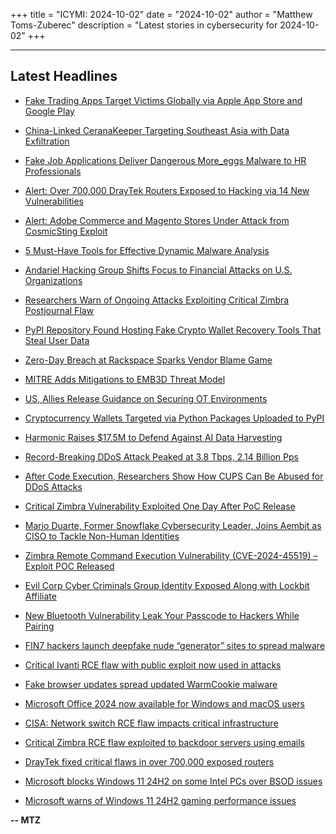 +++
title = "ICYMI: 2024-10-02"
date = "2024-10-02"
author = "Matthew Toms-Zuberec"
description = "Latest stories in cybersecurity for 2024-10-02"
+++

---------------------------------------------------------------------------
## Latest Headlines
- [Fake Trading Apps Target Victims Globally via Apple App Store and Google Play](https://thehackernews.com/2024/10/fake-trading-apps-target-victims.html)

- [China-Linked CeranaKeeper Targeting Southeast Asia with Data Exfiltration](https://thehackernews.com/2024/10/china-linked-ceranakeeper-targeting.html)

- [Fake Job Applications Deliver Dangerous More_eggs Malware to HR Professionals](https://thehackernews.com/2024/10/fake-job-applications-deliver-dangerous.html)

- [Alert: Over 700,000 DrayTek Routers Exposed to Hacking via 14 New Vulnerabilities](https://thehackernews.com/2024/10/alert-over-700000-draytek-routers.html)

- [Alert: Adobe Commerce and Magento Stores Under Attack from CosmicSting Exploit](https://thehackernews.com/2024/10/alert-adobe-commerce-and-magento-stores.html)

- [5 Must-Have Tools for Effective Dynamic Malware Analysis](https://thehackernews.com/2024/10/5-must-have-tools-for-effective-dynamic.html)

- [Andariel Hacking Group Shifts Focus to Financial Attacks on U.S. Organizations](https://thehackernews.com/2024/10/andariel-hacker-group-shifts-focus-to.html)

- [Researchers Warn of Ongoing Attacks Exploiting Critical Zimbra Postjournal Flaw](https://thehackernews.com/2024/10/researchers-sound-alarm-on-active.html)

- [PyPI Repository Found Hosting Fake Crypto Wallet Recovery Tools That Steal User Data](https://thehackernews.com/2024/10/pypi-repository-found-hosting-fake.html)

- [Zero-Day Breach at Rackspace Sparks Vendor Blame Game](https://www.securityweek.com/zero-day-breach-at-rackspace-sparks-vendor-blame-game/)

- [MITRE Adds Mitigations to EMB3D Threat Model](https://www.securityweek.com/mitre-adds-mitigations-to-emb3d-threat-model/)

- [US, Allies Release Guidance on Securing OT Environments](https://www.securityweek.com/us-allies-release-guidance-on-securing-ot-environments/)

- [Cryptocurrency Wallets Targeted via Python Packages Uploaded to PyPI](https://www.securityweek.com/cryptocurrency-wallets-targeted-via-python-packages-uploaded-to-pypi/)

- [Harmonic Raises $17.5M to Defend Against AI Data Harvesting](https://www.securityweek.com/harmonic-raises-17-5m-to-defend-against-ai-data-harvesting/)

- [Record-Breaking DDoS Attack Peaked at 3.8 Tbps, 2.14 Billion Pps](https://www.securityweek.com/record-breaking-ddos-attack-peaked-at-3-8-tbps-2-14-billion-pps/)

- [After Code Execution, Researchers Show How CUPS Can Be Abused for DDoS Attacks](https://www.securityweek.com/after-code-execution-researchers-show-how-cups-can-be-abused-for-ddos-attacks/)

- [Critical Zimbra Vulnerability Exploited One Day After PoC Release](https://www.securityweek.com/critical-zimbra-vulnerability-exploited-one-day-after-poc-release/)

- [Mario Duarte, Former Snowflake Cybersecurity Leader, Joins Aembit as CISO to Tackle Non-Human Identities](https://cybersecuritynews.com/mario-duarte-former-snowflake-cybersecurity-leader/)

- [Zimbra Remote Command Execution Vulnerability (CVE-2024-45519) – Exploit POC Released](https://cybersecuritynews.com/zimbra-rce-vulnerability/)

- [Evil Corp Cyber Criminals Group Identity Exposed Along with Lockbit Affiliate](https://cybersecuritynews.com/evil-corp-cyber-criminals-group/)

- [New Bluetooth Vulnerability Leak Your Passcode to Hackers While Pairing](https://cybersecuritynews.com/new-bluetooth-vulnerability-leak-your-passcode/)

- [FIN7 hackers launch deepfake nude “generator” sites to spread malware](https://www.bleepingcomputer.com/news/security/fin7-hackers-launch-deepfake-nude-generator-sites-to-spread-malware/)

- [Critical Ivanti RCE flaw with public exploit now used in attacks](https://www.bleepingcomputer.com/news/security/critical-ivanti-rce-flaw-with-public-exploit-now-used-in-attacks/)

- [Fake browser updates spread updated WarmCookie malware](https://www.bleepingcomputer.com/news/security/fake-browser-updates-spread-updated-warmcookie-malware/)

- [Microsoft Office 2024 now available for Windows and macOS users](https://www.bleepingcomputer.com/news/microsoft/microsoft-office-2024-now-available-for-windows-and-macos-no-subscription-required/)

- [CISA: Network switch RCE flaw impacts critical infrastructure](https://www.bleepingcomputer.com/news/security/cisa-network-switch-rce-flaw-impacts-critical-infrastructure/)

- [Critical Zimbra RCE flaw exploited to backdoor servers using emails](https://www.bleepingcomputer.com/news/security/critical-zimbra-rce-flaw-exploited-to-backdoor-servers-using-emails/)

- [DrayTek fixed critical flaws in over 700,000 exposed routers](https://www.bleepingcomputer.com/news/security/draytek-fixed-critical-flaws-in-over-700-000-exposed-routers/)

- [Microsoft blocks Windows 11 24H2 on some Intel PCs over BSOD issues](https://www.bleepingcomputer.com/news/microsoft/microsoft-blocks-windows-11-24h2-on-some-intel-pcs-over-bsod-issues/)

- [Microsoft warns of Windows 11 24H2 gaming performance issues](https://www.bleepingcomputer.com/news/microsoft/microsoft-warns-of-windows-11-24h2-gaming-performance-issues/)

**-- MTZ**